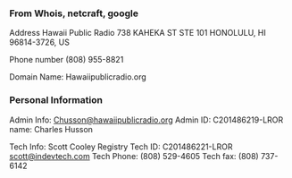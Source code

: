 ### From Whois, netcraft, google

Address
Hawaii Public Radio
738 KAHEKA ST STE 101
HONOLULU, HI 96814-3726, US

Phone number
(808) 955-8821


Domain Name:
Hawaiipublicradio.org

### Personal Information
Admin Info:
Chusson@hawaiipublicradio.org
Admin ID: C201486219-LROR
name: Charles Husson


Tech Info:
Scott Cooley
Registry Tech ID: C201486221-LROR
scott@indevtech.com
Tech Phone: (808) 529-4605
Tech fax: (808) 737-6142
